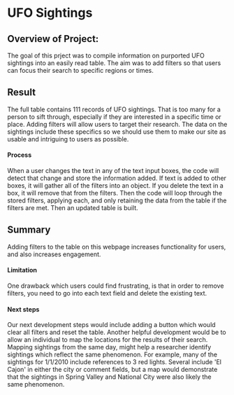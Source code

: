 # UFO Sightings


## Overview of Project:
The goal of this prject was to compile information on purported UFO sightings into an easily read table. The aim was to add filters so that users can focus their search to specific regions or times. 

## Result
The full table contains 111 records of UFO sightings. That is too many for a person to sift through, especially if they are interested in a specific time or place. Adding filters will allow users to target their research. The data on the sightings include these specifics so we should use them to make our site as usable and intriguing to users as possible. 

#### Process
When a user changes the text in any of the text input boxes, the code will detect that change and store the information added. If text is added to other boxes, it will gather all of the filters into an object. If you delete the text in a box, it will remove that from the filters. 
Then the code will loop through the stored filters, applying each, and only retaining the data from the table if the filters are met. 
Then an updated table is built. 

## Summary
Adding filters to the table on this webpage increases functionality for users, and also increases engagement.

#### Limitation
One drawback which users could find frustrating, is that in order to remove filters, you need to go into each text field and delete the existing text. 

#### Next steps
Our next development steps would include adding a button which would clear all filters and reset the table. 
Another helpful development would be to allow an individual to map the locations for the results of their search. Mapping sightings from the same day, might help a researcher identify sightings which reflect the same phenomenon. For example, many of the sightings for 1/1/2010 include references to 3 red lights. Several include 'El Cajon' in either the city or comment fields, but a map would demonstrate that the sightings in Spring Valley and National City were also likely the same phenomenon. 
